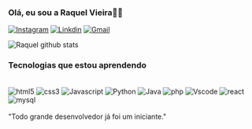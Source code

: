 ### Olá, eu sou a Raquel Vieira🖐🏽

[![Instagram](    https://img.shields.io/badge/Instagram-E4405F?style=for-the-badge&logo=instagram&logoColor=white)](https://instagram.com/raque-lvieira24)
[![Linkdin]( https://img.shields.io/badge/LinkedIn-0077B5?style=for-the-badge&logo=linkedin&logoColor=white  )](www.linkedin.com/in/raquel-vieira-292419198)
[![Gmail]( https://img.shields.io/badge/Gmail-D14836?style=for-the-badge&logo=gmail&logoColor=white)](raquel.vieira26sp@gmail.com)

![Raquel github stats](https://github-readme-stats.vercel.app/api?username=raquel-403&show_icons=true&theme=dracula
)

### Tecnologias que estou aprendendo
<div style="display:inline_block"><br>
    <img align="center" alt="html5" src="https://img.shields.io/badge/HTML5-E34F26?style=for-the-badge&logo=html5&logoColor=white"/>
    <img align="center" alt="css3" src=" https://img.shields.io/badge/CSS3-1572B6?style=for-the-badge&logo=css3&logoColor=white"/>
    <img align="center" alt="Javascript" src="https://img.shields.io/badge/JavaScript-F7DF1E?style=for-the-badge&logo=javascript&logoColor=black"/>
    <img align="center" alt="Python" src="https://img.shields.io/badge/Python-14354C?style=for-the-badge&logo=python&logoColor=whit"/>
    <img align="center" alt="Java" src="https://img.shields.io/badge/Java-ED8B00?style=for-the-badge&logo=openjdk&logoColor=white"/>
    <img align="center" alt="php" src="https://img.shields.io/badge/PHP-777BB4?style=for-the-badge&logo=php&logoColor=white "/>
     <img align="center" alt="Vscode" src="https://img.shields.io/badge/Visual_Studio-5C2D91?style=for-the-badge&logo=visual%20studio&logoColor=white"/>
      <img align="center" alt="react" src="https://img.shields.io/badge/React-20232A?style=for-the-badge&logo=react&logoColor=61DAFB"/>
       <img align="center" alt="mysql" src="https://img.shields.io/badge/MySQL-00000F?style=for-the-badge&logo=mysql&logoColor=white"/>
    
</div><br>
"Todo grande desenvolvedor já foi um iniciante."

